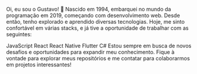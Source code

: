 Oi, eu sou o Gustavo! 👋
Nascido em 1994, embarquei no mundo da programação em 2019, começando com desenvolvimento web. Desde então, tenho explorado e aprendido diversas tecnologias. Hoje, me sinto confortável em várias stacks, e já tive a oportunidade de trabalhar com as seguintes:

JavaScript
React
React Native
Flutter
C#
Estou sempre em busca de novos desafios e oportunidades para expandir meu conhecimento. Fique à vontade para explorar meus repositórios e me contatar para colaborarmos em projetos interessantes!
